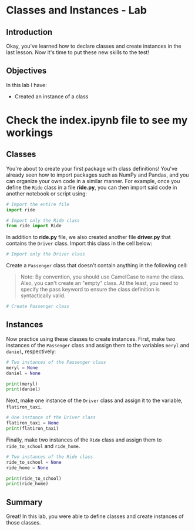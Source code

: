 
# Classes and Instances - Lab

## Introduction

Okay, you've learned how to declare classes and create instances in the last lesson. Now it's time to put these new skills to the test!

## Objectives

In this lab I have: 

* Created an instance of a class

# Check the index.ipynb file to see my workings

## Classes


You're about to create your first package with class definitions! You've already seen how to import packages such as NumPy and Pandas, and you can organize your own code in a similar manner. For example, once you define the `Ride` class in a file **ride.py**, you can then import said code in another notebook or script using:


```python
# Import the entire file
import ride

# Import only the Ride class
from ride import Ride
```

In addition to **ride.py** file, we also created another file **driver.py** that contains the `Driver` class. Import this class in the cell below: 


```python
# Import only the Driver class

```

Create a `Passenger` class that doesn't contain anything in the following cell: 

> Note: By convention, you should use CamelCase to name the class. Also, you can't create an "empty" class. At the least, you need to specify the pass keyword to ensure the class definition is syntactically valid. 


```python
# Create Passenger class

```

## Instances

Now practice using these classes to create instances. First, make two instances of the `Passenger` class and assign them to the variables `meryl` and `daniel`, respectively: 


```python
# Two instances of the Passenger class
meryl = None
daniel = None

print(meryl)
print(daniel)
```

Next, make one instance of the `Driver` class and assign it to the variable, `flatiron_taxi`.


```python
# One instance of the Driver class
flatiron_taxi = None
print(flatiron_taxi)
```

Finally, make two instances of the `Ride` class and assign them to `ride_to_school` and `ride_home`. 


```python
# Two instances of the Ride class
ride_to_school = None
ride_home = None

print(ride_to_school)
print(ride_home)
```

## Summary
Great! In this lab, you were able to define classes and create instances of those classes.
